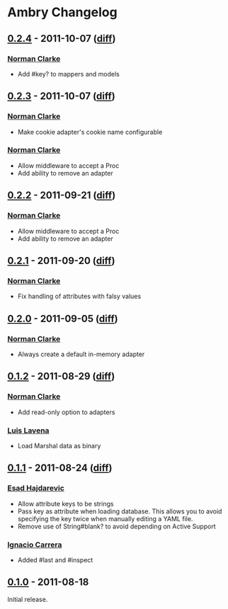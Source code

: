 # Ambry Changelog

## [0.2.4](https://github.com/norman/ambry/tree/0.2.3) - 2011-10-07 ([diff](https://github.com/norman/ambry/compare/0.2.3...0.2.4))

### [Norman Clarke](https://github.com/norman)

* Add #key? to mappers and models

## [0.2.3](https://github.com/norman/ambry/tree/0.2.3) - 2011-10-07 ([diff](https://github.com/norman/ambry/compare/0.2.2...0.2.3))

### [Norman Clarke](https://github.com/norman)

* Make cookie adapter's cookie name configurable

### [Norman Clarke](https://github.com/norman)

* Allow middleware to accept a Proc
* Add ability to remove an adapter

## [0.2.2](https://github.com/norman/ambry/tree/0.2.2) - 2011-09-21 ([diff](https://github.com/norman/ambry/compare/0.2.1...0.2.2))

### [Norman Clarke](https://github.com/norman)

* Allow middleware to accept a Proc
* Add ability to remove an adapter


## [0.2.1](https://github.com/norman/ambry/tree/0.2.1) - 2011-09-20 ([diff](https://github.com/norman/ambry/compare/0.2.0...0.2.1))

### [Norman Clarke](https://github.com/norman)

* Fix handling of attributes with falsy values


## [0.2.0](https://github.com/norman/ambry/tree/0.2.0) - 2011-09-05 ([diff](https://github.com/norman/ambry/compare/0.1.2...0.2.0))

### [Norman Clarke](https://github.com/norman)

* Always create a default in-memory adapter

## [0.1.2](https://github.com/norman/ambry/tree/0.1.1) - 2011-08-29 ([diff](https://github.com/norman/ambry/compare/0.1.1...0.1.2))

### [Norman Clarke](https://github.com/norman)

* Add read-only option to adapters

### [Luis Lavena](https://github.com/luislavena)

* Load Marshal data as binary


## [0.1.1](https://github.com/norman/ambry/tree/0.1.1) - 2011-08-24 ([diff](https://github.com/norman/ambry/compare/0.1.0...0.1.1))

### [Esad Hajdarevic](https://github.com/esad)

* Allow attribute keys to be strings
* Pass key as attribute when loading database. This allows you to avoid specifying the key twice when manually editing a YAML file.
* Remove use of String#blank? to avoid depending on Active Support

### [Ignacio Carrera](https://github.com/nachokb)

* Added #last and #inspect


## [0.1.0](https://github.com/norman/ambry/tree/0.1.0) - 2011-08-18

Initial release.
